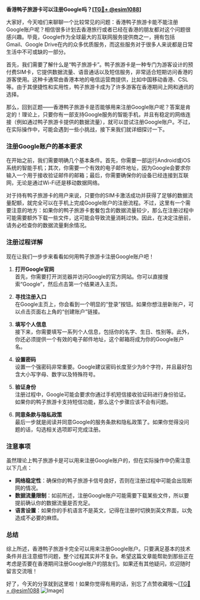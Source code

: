**香港鸭子旅游卡可以注册Google吗？[[TG💪+ @esim1088](https://t.me/s/esim1088)]**

大家好，今天咱们来聊聊一个比较常见的问题：香港鸭子旅游卡能不能注册Google账户呢？相信很多计划去香港旅行或者已经在香港的朋友都对这个问题很感兴趣。毕竟，Google作为全球最大的互联网服务提供商之一，拥有包括Gmail、Google Drive在内的众多优质服务，而这些服务对于很多人来说都是日常生活中不可或缺的一部分。

首先，我们需要了解什么是“鸭子旅游卡”。鸭子旅游卡是一种专门为游客设计的预付费SIM卡，它提供数据流量、语音通话以及短信服务，非常适合短期访问香港的游客使用。这种卡通常由香港本地的电信运营商提供，比如中国移动香港、CSL等。由于其便捷性和实用性，鸭子旅游卡成为了许多游客在香港期间上网和通讯的选择。

那么，回到正题——香港鸭子旅游卡是否能够用来注册Google账户呢？答案是肯定的！理论上，只要你有一部支持Google服务的智能手机，并且有稳定的网络连接（例如通过鸭子旅游卡提供的数据流量），就可以尝试注册Google账户。不过，在实际操作中，可能会遇到一些小挑战，接下来我们就详细探讨一下。

### 注册Google账户的基本要求

在开始之前，我们需要明确几个基本条件。首先，你需要一部运行Android或iOS系统的智能手机；其次，你需要一个有效的电子邮件地址，因为Google会要求你输入一个用于接收验证邮件的邮箱；最后，你需要确保你的设备已经连接到互联网，无论是通过Wi-Fi还是移动数据网络。

对于持有鸭子旅游卡的用户来说，只要你的SIM卡激活成功并获得了足够的数据流量配额，就完全可以在手机上完成Google账户的注册流程。不过，这里有一个需要注意的地方：如果你的鸭子旅游卡套餐包含的数据流量较少，那么在注册过程中可能需要额外下载一些文件，这可能会导致流量消耗过快。因此，在决定注册前，请务必检查你的数据流量剩余情况。

### 注册过程详解

现在让我们一步步来看看如何用鸭子旅游卡注册Google账户吧！

1. **打开Google官网**  
   首先，你需要打开浏览器并访问Google的官方网站。你可以直接搜索“Google”，然后点击第一个结果进入主页。

2. **寻找注册入口**  
   在Google主页上，你会看到一个明显的“登录”按钮。如果你想注册新账户，可以点击页面右上角的“创建账户”链接。

3. **填写个人信息**  
   接下来，你需要填写一系列个人信息，包括你的名字、生日、性别等。此外，你还必须提供一个有效的电子邮件地址，这个邮箱将成为你的Google账户名。

4. **设置密码**  
   设置一个强密码非常重要。Google建议密码长度至少为8个字符，并且最好包含大小写字母、数字以及特殊符号。

5. **验证身份**  
   注册过程中，Google可能会要求你通过手机短信接收验证码进行身份验证。如果你的鸭子旅游卡支持短信功能，那么这个步骤应该不会有问题。

6. **同意条款与隐私政策**  
   最后一步就是阅读并同意Google的服务条款和隐私政策了。如果你觉得没问题的话，勾选相关选项即可完成注册。

### 注意事项

虽然理论上鸭子旅游卡是可以用来注册Google账户的，但在实际操作中仍需注意以下几点：

- **网络稳定性**：确保你的鸭子旅游卡信号良好，否则在注册过程中可能会出现断网的情况。
- **数据流量限制**：如前所述，注册Google账户可能需要下载某些文件，所以要提前确认你的数据流量是否充足。
- **语言设置**：如果你的手机语言不是英文，记得在注册时切换到英文界面，以免造成不必要的麻烦。

### 总结

综上所述，香港鸭子旅游卡完全可以用来注册Google账户。只要满足基本的技术条件并且注意细节问题，整个过程其实并不复杂。希望这篇文章能帮助到那些正在考虑是否要在香港期间注册Google账户的朋友们。如果还有其他疑问，欢迎随时留言交流哦！

好了，今天的分享就到这里啦！如果你觉得有用的话，别忘了点赞收藏哦～[[TG💪+ @esim1088](https://t.me/s/esim1088) ![Image](https://i.postimg.cc/4NQfJmqS/Snipaste-2025-05-13-00-14-12.png)]